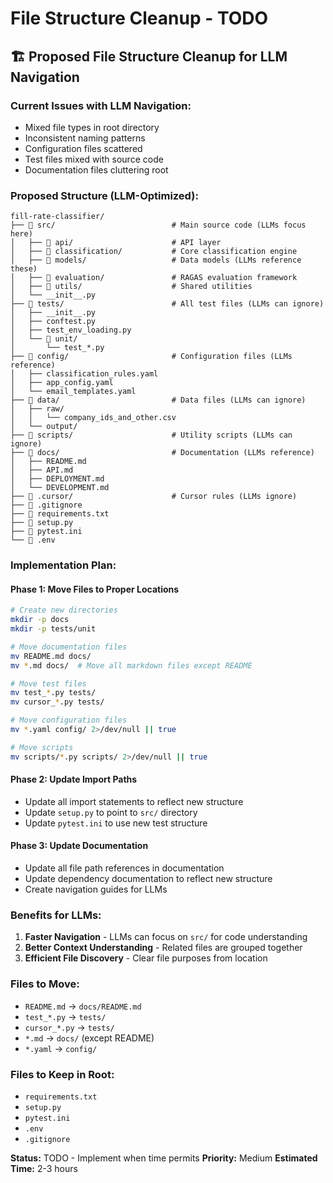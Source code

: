 # File Structure Cleanup - TODO

## **🏗️ Proposed File Structure Cleanup for LLM Navigation**

### **Current Issues with LLM Navigation:**
- Mixed file types in root directory
- Inconsistent naming patterns
- Configuration files scattered
- Test files mixed with source code
- Documentation files cluttering root

### **Proposed Structure (LLM-Optimized):**

```
fill-rate-classifier/
├── 📁 src/                          # Main source code (LLMs focus here)
│   ├── 📁 api/                      # API layer
│   ├── 📁 classification/           # Core classification engine
│   ├── 📁 models/                   # Data models (LLMs reference these)
│   ├── 📁 evaluation/               # RAGAS evaluation framework
│   ├── 📁 utils/                    # Shared utilities
│   └── __init__.py
├── 📁 tests/                        # All test files (LLMs can ignore)
│   ├── __init__.py
│   ├── conftest.py
│   ├── test_env_loading.py
│   └── 📁 unit/
│       └── test_*.py
├── 📁 config/                       # Configuration files (LLMs reference)
│   ├── classification_rules.yaml
│   ├── app_config.yaml
│   └── email_templates.yaml
├── 📁 data/                         # Data files (LLMs can ignore)
│   ├── raw/
│   │   └── company_ids_and_other.csv
│   └── output/
├── 📁 scripts/                      # Utility scripts (LLMs can ignore)
├── 📁 docs/                         # Documentation (LLMs reference)
│   ├── README.md
│   ├── API.md
│   ├── DEPLOYMENT.md
│   └── DEVELOPMENT.md
├── 📁 .cursor/                      # Cursor rules (LLMs ignore)
├── 📁 .gitignore
├── 📄 requirements.txt
├── 📄 setup.py
├── 📄 pytest.ini
└── 📄 .env
```

### **Implementation Plan:**

#### **Phase 1: Move Files to Proper Locations**
```bash
# Create new directories
mkdir -p docs
mkdir -p tests/unit

# Move documentation files
mv README.md docs/
mv *.md docs/  # Move all markdown files except README

# Move test files
mv test_*.py tests/
mv cursor_*.py tests/

# Move configuration files
mv *.yaml config/ 2>/dev/null || true

# Move scripts
mv scripts/*.py scripts/ 2>/dev/null || true
```

#### **Phase 2: Update Import Paths**
- Update all import statements to reflect new structure
- Update `setup.py` to point to `src/` directory
- Update `pytest.ini` to use new test structure

#### **Phase 3: Update Documentation**
- Update all file path references in documentation
- Update dependency documentation to reflect new structure
- Create navigation guides for LLMs

### **Benefits for LLMs:**
1. **Faster Navigation** - LLMs can focus on `src/` for code understanding
2. **Better Context Understanding** - Related files are grouped together
3. **Efficient File Discovery** - Clear file purposes from location

### **Files to Move:**
- `README.md` → `docs/README.md`
- `test_*.py` → `tests/`
- `cursor_*.py` → `tests/`
- `*.md` → `docs/` (except README)
- `*.yaml` → `config/`

### **Files to Keep in Root:**
- `requirements.txt`
- `setup.py`
- `pytest.ini`
- `.env`
- `.gitignore`

**Status:** TODO - Implement when time permits
**Priority:** Medium
**Estimated Time:** 2-3 hours 